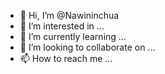 - 👋 Hi, I’m @Nawininchua
- 👀 I’m interested in ...
- 🌱 I’m currently learning ...
- 💞️ I’m looking to collaborate on ...
- 📫 How to reach me ...

<!---
Nawininchua/Nawininchua is a ✨ special ✨ repository because its `README.md` (this file) appears on your GitHub profile.
You can click the Preview link to take a look at your changes.
--->
